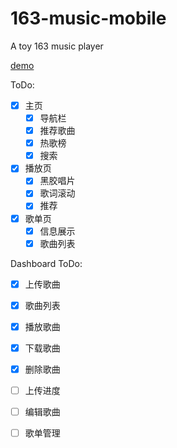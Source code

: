 # 163-music-mobile
A toy 163 music player

[demo](https://hoofoo-whu.github.io/163-music-mobile/src)

ToDo:
- [x] 主页
  - [x] 导航栏
  - [x] 推荐歌曲
  - [x] 热歌榜
  - [x] 搜索
- [x] 播放页
  - [x] 黑胶唱片
  - [x] 歌词滚动
  - [x] 推荐
- [x] 歌单页
  - [x] 信息展示
  - [x] 歌曲列表

Dashboard ToDo:
- [x] 上传歌曲
- [x] 歌曲列表
- [x] 播放歌曲
- [x] 下载歌曲
- [x] 删除歌曲
- [ ] 上传进度
- [ ] 编辑歌曲
- [ ] 歌单管理



